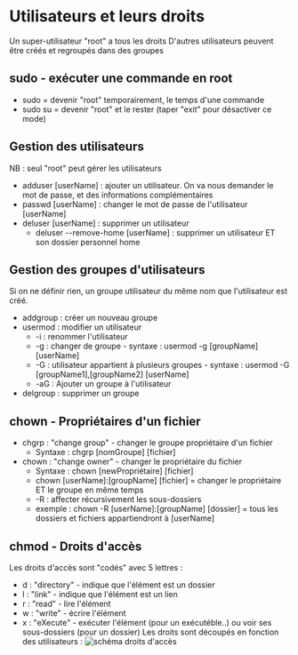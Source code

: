 # Utilisateurs et leurs droits

Un super-utilisateur "root" a tous les droits
D'autres utilisateurs peuvent être créés et regroupés dans des groupes

## sudo - exécuter une commande en root
- sudo = devenir "root" temporairement, le temps d'une commande
- sudo su = devenir "root" et le rester (taper "exit" pour désactiver ce mode)

## Gestion des utilisateurs
NB : seul "root" peut gérer les utilisateurs
- adduser [userName] : ajouter un utilisateur. On va nous demander le mot de passe, et des informations complémentaires
- passwd [userName] : changer le mot de passe de l'utilisateur [userName]
- deluser [userName] : supprimer un utilisateur
  - deluser --remove-home [userName] : supprimer un utilisateur ET son dossier personnel home

## Gestion des groupes d'utilisateurs
Si on ne définir rien, un groupe utilisateur du même nom que l'utilisateur est créé.
- addgroup : créer un nouveau groupe
- usermod : modifier un utilisateur
  - -i : renommer l'utilisateur
  - -g : changer de groupe - syntaxe : usermod -g [groupName] [userName]
  - -G : utilisateur appartient à plusieurs groupes  - syntaxe : usermod -G [groupName1],[groupName2] [userName]
  - -aG : Ajouter un groupe à l'utilisateur
- delgroup : supprimer un groupe


## chown - Propriétaires d'un fichier
- chgrp : "change group" - changer le groupe propriétaire d'un fichier
  - Syntaxe : chgrp [nomGroupe] [fichier]
- chown : "change owner" - changer le propriétaire du fichier
  - Syntaxe : chown [newPropriétaire] [fichier]
  - chown [userName]:[groupName] [fichier] = changer le propriétaire ET le groupe en même temps
  - -R : affecter récursivement les sous-dossiers
  - exemple : chown -R [userName]:[groupName] [dossier]  = tous les dossiers et fichiers appartiendront à [userName]

## chmod - Droits d'accès
Les droits d'accès sont "codés" avec 5 lettres :
- d : "directory" - indique que l'élément est un dossier
- l : "link" - indique que l'élément est un lien
- r : "read" - lire l'élément
- w : "write" - écrire l'élément
- x : "eXecute" - exécuter l'élément (pour un exécutéble..)  ou  voir ses sous-dossiers (pour un dossier)
Les droits sont découpés en fonction des utilisateurs :
![schéma droits d'accès](https://user.oc-static.com/files/92001_93000/92092.png)




